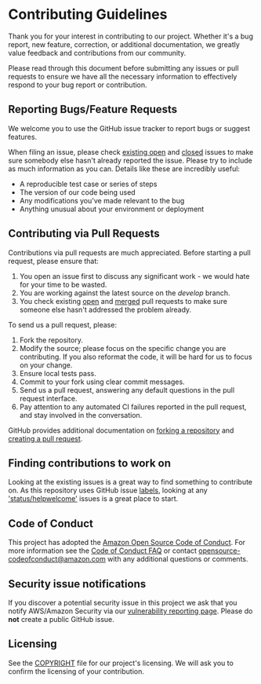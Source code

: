 # Contributing Guidelines

Thank you for your interest in contributing to our project.
Whether it's a bug report, new feature, correction, or additional documentation, we greatly value feedback and contributions from our community.

Please read through this document before submitting any issues or pull requests to ensure we have all the necessary information to effectively respond to your bug report or contribution.


## Reporting Bugs/Feature Requests

We welcome you to use the GitHub issue tracker to report bugs or suggest features.

When filing an issue, please check [existing open](https://github.com/bottlerocket-os/bottlerocket/issues) and [closed](https://github.com/bottlerocket-os/bottlerocket/issues?q=is%3Aissue+is%3Aclosed) issues to make sure somebody else hasn't already reported the issue.
Please try to include as much information as you can.
Details like these are incredibly useful:

* A reproducible test case or series of steps
* The version of our code being used
* Any modifications you've made relevant to the bug
* Anything unusual about your environment or deployment


## Contributing via Pull Requests
Contributions via pull requests are much appreciated.
Before starting a pull request, please ensure that:

1. You open an issue first to discuss any significant work - we would hate for your time to be wasted.
2. You are working against the latest source on the *develop* branch.
3. You check existing [open](https://github.com/bottlerocket-os/bottlerocket/pulls) and [merged](https://github.com/bottlerocket-os/bottlerocket/pulls?q=is%3Apr+is%3Aclosed) pull requests to make sure someone else hasn't addressed the problem already.

To send us a pull request, please:

1. Fork the repository.
2. Modify the source; please focus on the specific change you are contributing. If you also reformat the code, it will be hard for us to focus on your change.
3. Ensure local tests pass.
4. Commit to your fork using clear commit messages.
5. Send us a pull request, answering any default questions in the pull request interface.
6. Pay attention to any automated CI failures reported in the pull request, and stay involved in the conversation.

GitHub provides additional documentation on [forking a repository](https://help.github.com/articles/fork-a-repo/) and [creating a pull request](https://help.github.com/articles/creating-a-pull-request/).


## Finding contributions to work on
Looking at the existing issues is a great way to find something to contribute on.
As this repository uses GitHub issue [labels](https://github.com/bottlerocket-os/bottlerocket/labels), looking at any ['status/helpwelcome'](https://github.com/bottlerocket-os/bottlerocket/labels/status%2Fhelpwelcome) issues is a great place to start.


## Code of Conduct
This project has adopted the [Amazon Open Source Code of Conduct](https://aws.github.io/code-of-conduct).
For more information see the [Code of Conduct FAQ](https://aws.github.io/code-of-conduct-faq) or contact opensource-codeofconduct@amazon.com with any additional questions or comments.


## Security issue notifications
If you discover a potential security issue in this project we ask that you notify AWS/Amazon Security via our [vulnerability reporting page](http://aws.amazon.com/security/vulnerability-reporting/).
Please do **not** create a public GitHub issue.


## Licensing

See the [COPYRIGHT](COPYRIGHT) file for our project's licensing.
We will ask you to confirm the licensing of your contribution.
